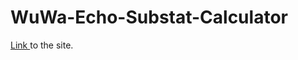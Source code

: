 # WuWa-Echo-Substat-Calculator

<a href="https://100lewi.github.io/WuWa-Echo-Substat-Calculator/" > Link </a> to the site.
